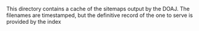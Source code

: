 This directory contains a cache of the sitemaps output by the DOAJ.  The filenames are timestamped, but the definitive record of the one to serve is provided by the index
